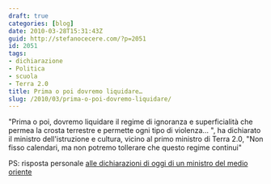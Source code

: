 ```yaml
---
draft: true
categories: [blog]
date: 2010-03-28T15:31:43Z
guid: http://stefanocecere.com/?p=2051
id: 2051
tags:
- dichiarazione
- Politica
- scuola
- Terra 2.0
title: Prima o poi dovremo liquidare…
slug: /2010/03/prima-o-poi-dovremo-liquidare/
---
```


"Prima o poi, dovremo liquidare il regime di ignoranza e superficialità che permea la crosta terrestre e permette ogni tipo di violenza… ", ha dichiarato il ministro dell'istruzione e cultura, vicino al primo ministro di Terra 2.0, "Non fisso calendari, ma non potremo tollerare che questo regime continui"

PS: risposta personale [alle dichiarazioni di oggi di un ministro del medio oriente](http://www.rainews24.it/it/news.php?newsid=139314)